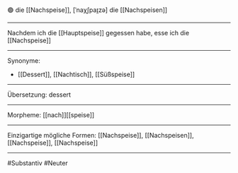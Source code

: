 🟢 die [[Nachspeise]], [ˈnaχʃpaɪ̯zə]
die [[Nachspeisen]]


---
Nachdem ich die [[Hauptspeise]] gegessen habe, esse ich die [[Nachspeise]]

---
Synonyme:
- [[Dessert]], [[Nachtisch]], [[Süßspeise]]

---
Übersetzung: dessert

---
Morpheme:
[[nach]][[speise]]

---
Einzigartige mögliche Formen: [[Nachspeise]], [[Nachspeisen]], [[Nachspeise]], [[Nachspeise]]

---
#Substantiv #Neuter